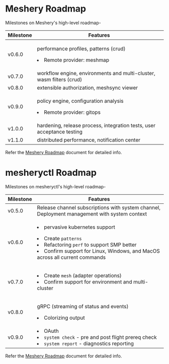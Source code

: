 # Meshery Roadmap

Milestones on Meshery's high-level roadmap-

Milestone | Features
--- | ---
v0.6.0 | <p>performance profiles, patterns (crud)</p><p><li>Remote provider: meshmap</li></p>
v0.7.0 | workflow engine, environments and multi-cluster, wasm filters (crud)
v0.8.0 | extensible authorization, meshsync viewer
v0.9.0 | <p>policy engine, configuration analysis</p><p><li>Remote provider: gitops</li></p>
v1.0.0 | hardening, release process, integration tests, user acceptance testing
v1.1.0 | distributed performance, notification center

Refer the [Meshery Roadmap](https://docs.google.com/document/d/1kvcz8jdvFwXmYBBaY2-3fHHUUoy1GJLpZZXuoxZQoOk/edit#) document for detailed info.

# mesheryctl Roadmap

Milestones on mesheryctl's high-level roadmap-

Milestone | Features
--- | ---
v0.5.0 | Release channel subscriptions with system channel, Deployment management with system context 
v0.6.0 | <p><li>pervasive kubernetes support </li> </p><p><li>Create `patterns`</li><li>Refactoring `perf` to support SMP better</li><li>Confirm support for Linux, Windows, and MacOS across all current commands</li></p>
v0.7.0 | <p><li>Create `mesh` (adapter operations)</li><li>Confirm support for environment and multi-cluster</li></p>
v0.8.0 | <p>gRPC (streaming of status and events)<p><p><li>Colorizing output</li></p>
v0.9.0 | <Li>OAuth</Li><Li>`system check` - pre and post flight prereq check</li><Li>`system report` - diagnostics reporting</li>

Refer the [Meshery Roadmap](https://docs.google.com/document/d/1kvcz8jdvFwXmYBBaY2-3fHHUUoy1GJLpZZXuoxZQoOk/edit#) document for detailed info.
